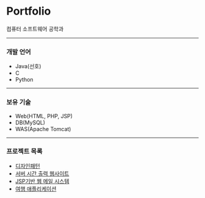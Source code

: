 # Portfolio
컴퓨터 소프트웨어 공학과

---
### 개발 언어

- Java(선호) 
- C
- Python

---
### 보유 기술
- Web(HTML, PHP, JSP)
- DB(MySQL)
- WAS(Apache Tomcat)

---
### 프로젝트 목록
- [디자인패턴](https://github.com/20143227LDJ/DesignPattern)
- [서버 시간 출력 웹사이트](https://github.com/20143227LDJ/OverClock)
- [JSP기반 웹 메일 시스템](https://github.com/20143227LDJ/WebMailSystem)
- [여행 애플리케이션](https://github.com/20143227LDJ/NewComers)
